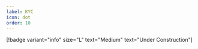 ```yaml
---
label: KYC
icon: dot
order: 10
---
```


[!badge  variant="info" size="L" text="Medium" text="Under Construction"] 


